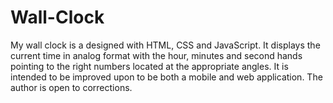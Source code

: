 # Wall-Clock
My wall clock is a designed with HTML, CSS and JavaScript. 
It displays the current time in analog format with the hour, minutes and second hands pointing to the right numbers located at the appropriate angles.
It is intended to be improved upon to be both a mobile and web application.
The author is open to corrections. 
